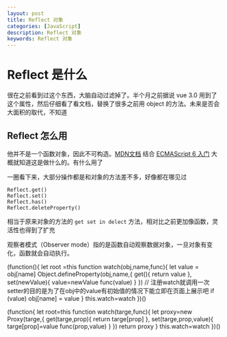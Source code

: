 ```yaml
---
layout: post
title: Reflect 对象
categories: [JavaScript]
description: Reflect 对象
keywords: Reflect 对象
---
```


# Reflect 是什么
很在之前看到过这个东西，大脑自动过滤掉了。半个月之前据说 vue 3.0 用到了这个属性，然后仔细看了看文档，替换了很多之前用 object 的方法。未来是否会大面积的取代，不知道

## Reflect 怎么用
他并不是一个函数对象，因此不可构造。[MDN文档](https://developer.mozilla.org/zh-CN/docs/Web/JavaScript/Reference/Global_Objects/Reflect) 结合 [ECMAScript 6 入门](http://es6.ruanyifeng.com/#docs/reflect) 大概就知道这是做什么的。有什么用了

一圈看下来，大部分操作都是和对象的方法差不多，好像都在哪见过

```
Reflect.get()
Reflect.set()
Reflect.has()
Reflect.deleteProperty()
```
相当于原来对象的方法的 `get set in delect` 方法，相对比之前更加像函数，灵活性也得到了扩充

观察者模式（Observer mode）指的是函数自动观察数据对象，一旦对象有变化，函数就会自动执行。


(function(){
  let root =this
  function watch(obj,name,func){
    let value = obj[name]
    Object.defineProperty(obj,name,{
      get(){
        return value
      },
      set(newValue){
        value=newValue
        func(value)
      }
    })
    // 注册watch就调用一次setter的目的是为了在obj中的value有初始值的情况下能立即在页面上展示吧
    if (value) obj[name] = value
  }
  this.watch=watch
})()

(function{
  let root=this
  function watch(targe,func){
    let proxy=new Proxy(targe,{
      get(targe,prop){
        return targe[prop]
      },
      set(targe,prop,value){
        targe[prop]=value
        func(prop,value)
      }
    })
    return proxy
  }
  this.watch=watch
})()